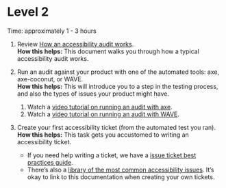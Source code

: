 # Level 2

Time: approximately 1 - 3 hours

1. Review [How an accessibility audit works](https://github.com/department-of-veterans-affairs/va.gov-team/blob/master/teams/vsa/accessibility/how-an-accessibility-audit-works.md). <br/>
    **How this helps:** This document walks you through how a typical accessibility audit works.

1. Run an audit against your product with one of the automated tools: axe, axe-coconut, or WAVE.  <br/>
    **How this helps:** This will introduce you to a step in the testing process, and also the types of issues your product might have.

    1. Watch a [video tutorial on running an audit with axe](https://www.youtube.com/watch?v=FW1giWW5M9I). 
    1. Watch a [video tutorial on running an audit with WAVE](https://www.youtube.com/watch?v=ITUDiTgAZY0).

1. Create your first accessibility ticket (from the automated test you ran). <br/>
    **How this helps:** This task gets you accustomed to writing an accessibility ticket. 

    * If you need help writing a ticket, we have a [issue ticket best practices guide](https://github.com/department-of-veterans-affairs/va.gov-team/blob/master/platform/accessibility/guidance/writing-508-issue-tickets.md). 
    * There’s also a [library of the most common accessibility issues](https://github.com/department-of-veterans-affairs/va.gov-team/tree/master/platform/accessibility/common-issues). It’s okay to link to this documentation when creating your own tickets.
